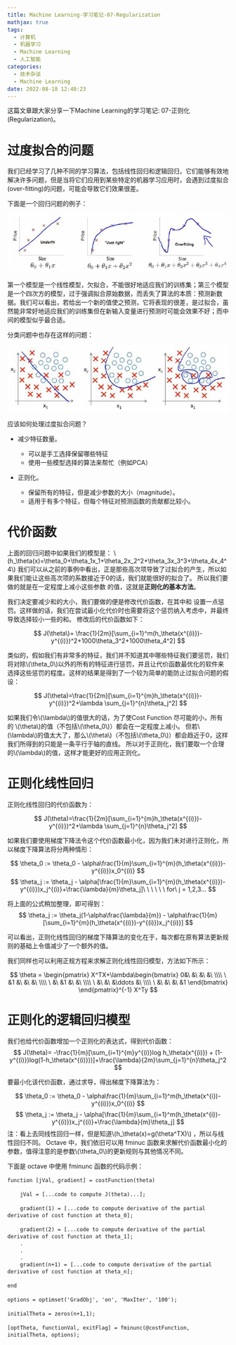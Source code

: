 ```yaml
---
title: Machine Learning-学习笔记-07-Regularization
mathjax: true
tags: 
  - 计算机
  - 机器学习
  - Machine Learning
  - 人工智能
categories:
  - 技术杂谈
  - Machine Learning
date: 2022-08-18 12:40:23
---
```


这篇文章跟大家分享一下Machine Learning的学习笔记: 07-正则化(Regularization)。
<!--more-->

# 过度拟合的问题
我们已经学习了几种不同的学习算法，包括线性回归和逻辑回归，它们能够有效地解决许多问题，但是当将它们应用到某些特定的机器学习应用时，会遇到过度拟合(over-fitting)的问题，可能会导致它们效果很差。

下面是一个回归问题的例子：

![overFitting](../images/overFitting.png)

第一个模型是一个线性模型，欠拟合，不能很好地适应我们的训练集；第三个模型是一个四次方的模型，过于强调拟合原始数据，而丢失了算法的本质：预测新数据。我们可以看出，若给出一个新的值使之预测，它将表现的很差，是过拟合，虽然能非常好地适应我们的训练集但在新输入变量进行预测时可能会效果不好；而中间的模型似乎最合适。

分类问题中也存在这样的问题：

![overFitting_2](../images/overFitting_2.png)

应该如何处理过度拟合问题？

+ 减少特征数量。
  * 可以是手工选择保留哪些特征
  * 使用一些模型选择的算法来帮忙（例如PCA）

+ 正则化。 
  * 保留所有的特征，但是减少参数的大小（magnitude）。
  * 适用于有多个特征，但每个特征对预测函数的贡献都比较小。

# 代价函数

上面的回归问题中如果我们的模型是：  \\(h_\theta(x)=\theta_0+\theta_1x_1+\theta_2x_2^2+\theta_3x_3^3+\theta_4x_4^4\\) 我们可以从之前的事例中看出，正是那些高次项导致了过拟合的产生，所以如果我们能让这些高次项的系数接近于0的话，我们就能很好的拟合了。 所以我们要做的就是在一定程度上减小这些参数 的值，这就是**正则化的基本方法**。

我们决定要减少和的大小，我们要做的便是修改代价函数，在其中和 设置一点惩罚。这样做的话，我们在尝试最小化代价时也需要将这个惩罚纳入考虑中，并最终导致选择较小一些的和。 修改后的代价函数如下：

$$
J(\theta\)= \frac{1}{2m}[\sum_{i=1}^m(h_\theta(x^{(i)})-y^{(i)})^2+1000\theta_3^2+1000\theta_4^2]
$$

类似的，假如我们有非常多的特征，我们并不知道其中哪些特征我们要惩罚，我们将对除\\(\theta_0\\)以外的所有的特征进行惩罚，并且让代价函数最优化的软件来选择这些惩罚的程度。这样的结果是得到了一个较为简单的能防止过拟合问题的假设：

$$
J(\theta)=\frac{1}{2m}[\sum_{i=1}^{m}h_\theta(x^{(i)})-y^{(i)})^2+\lambda \sum_{j=1}^{n}\theta_j^2]
$$

如果我们令\\(\lambda\\)的值很大的话，为了使Cost Function 尽可能的小，所有的 \\(\theta\\)的值（不包括\\(\theta_0\\)）都会在一定程度上减小。 但若\\(\lambda\\)的值太大了，那么\\(\theta\\)（不包括\\(\theta_0\\)）都会趋近于0，这样我们所得到的只能是一条平行于轴的直线。 所以对于正则化，我们要取一个合理的\\(\lambda\\)的值，这样才能更好的应用正则化。 

# 正则化线性回归

正则化线性回归的代价函数为：

$$
J(\theta)=\frac{1}{2m}[\sum_{i=1}^{m}h_\theta(x^{(i)})-y^{(i)})^2+\lambda \sum_{j=1}^{n}\theta_j^2]
$$

如果我们要使用梯度下降法令这个代价函数最小化，因为我们未对进行正则化，所以梯度下降算法将分两种情形：

$$
\theta_0 := \theta_0 - \alpha\frac{1}{m}\sum_{i=1}^{m}(h_\theta(x^{(i)})-y^{(i)})x_0^{(i)}
$$
$$
\theta_j := \theta_j - \alpha[\frac{1}{m}\sum_{i=1}^{m}(h_\theta(x^{(i)})-y^{(i)})x_j^{(i)}+\frac{\lambda}{m}\theta_j]\ \ \ \ \ \ for\  j = 1,2,3...
$$

将上面的公式稍加整理，即可得到：
$$
\theta_j := \theta_j(1-\alpha\frac{\lambda}{m}) - \alpha\frac{1}{m}[\sum_{i=1}^{m}(h_\theta(x^{(i)})-y^{(i)})x_j^{(i)}]
$$

可以看出，正则化线性回归的梯度下降算法的变化在于，每次都在原有算法更新规则的基础上令值减少了一个额外的值。

我们同样也可以利用正规方程来求解正则化线性回归模型，方法如下所示：

$$
\theta = \begin{pmatrix}
X^TX+\lambda\begin{bmatrix}
0&\ &\ &\ &\ \\\\
\ &1 &\ &\ &\ \\\\
\ &\ &1 &\ &\ \\\\
\ &\ &\ &\ddots &\ \\\\
\ &\ &\ &\ &1 \end{bmatrix}
\end{pmatrix}^{-1} X^Ty
$$

# 正则化的逻辑回归模型

我们也给代价函数增加一个正则化的表达式，得到代价函数：
$$
J(\theta)= -\frac{1}{m}[\sum_{i=1}^{m}y^{(i)}log h_\theta(x^{(i)}) + (1-y^{(i)})log(1-h_\theta(x^{(i)}))]+\frac{\lambda}{2m}\sum_{j=1}^{n}\theta_j^2
$$

要最小化该代价函数，通过求导，得出梯度下降算法为：

$$
\theta_0 := \theta_0 - \alpha\frac{1}{m}\sum_{i=1}^m(h_\theta(x^{i})-y^{(i)})x_0^{(i)}
$$
$$
\theta_j := \theta_j - \alpha[\frac{1}{m}\sum_{i=1}^m(h_\theta(x^{i})-y^{(i)})x_j^{(i)}+\frac{\lambda}{m}\theta_j]
$$
注：看上去同线性回归一样，但是知道\\(h_\theta(x)=g(\theta^TX)\\) ，所以与线性回归不同。 Octave 中，我们依旧可以用 fminuc 函数来求解代价函数最小化的参数，值得注意的是参数\\(\theta_0\\)的更新规则与其他情况不同。

下面是 octave 中使用 fminunc 函数的代码示例：

```
function [jVal, gradient] = costFunction(theta)

    jVal = [...code to compute J(theta)...];

    gradient(1) = [...code to compute derivative of the partial derivative of cost function at theta_0];

    gradient(2) = [...code to compute derivative of the partial derivative of cost function at theta_1];
    .
    .
    .
    gradient(n+1) = [...code to compute derivative of the partial derivative of cost function at theta_n];
    
end
    
options = optimset('GradObj', 'on', 'MaxIter', '100');
    
initialTheta = zeros(n+1,1);
    
[optTheta, functionVal, exitFlag] = fminunc(@costFunction, initialTheta, options);
```
